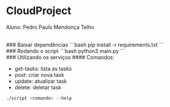 # CloudProject
Aluno: Pedro Paulo Mendonça Telho

<br/>
### Baixar dependências
```bash
pip install -r requirements.txt
```
<br/>
### Rodando o script
```bash
python3 main.py
```

<br/>
### Utilizando os serviços
#### Comandos:
<ul>
  <li>get-tasks: lista as tasks</li>
  <li>post: criar nova task</li>
  <li>update: atualizar task</li>
  <li>delete: deletar task</li>
</ul>

```bash
./script <comando> --help
```
